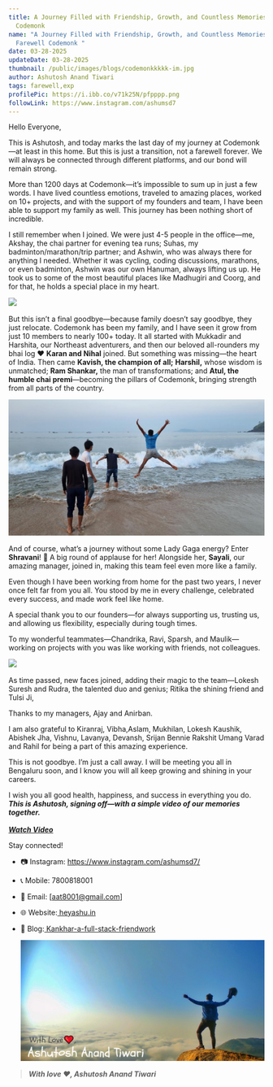 ```yaml
---
title: A Journey Filled with Friendship, Growth, and Countless Memories Farewell
  Codemonk
name: "A Journey Filled with Friendship, Growth, and Countless Memories:
  Farewell Codemonk "
date: 03-28-2025
updateDate: 03-28-2025
thumbnail: /public/images/blogs/codemonkkkkk-im.jpg
author: Ashutosh Anand Tiwari
tags: farewell,exp
profilePic: https://i.ibb.co/v71k25N/pfpppp.png
followLink: https://www.instagram.com/ashumsd7
---
```

Hello Everyone,


This is Ashutosh, and today marks the last day of my journey at Codemonk—at least in this home. But this is just a transition, not a farewell forever. We will always be connected through different platforms, and our bond will remain strong.


More than 1200 days at Codemonk—it’s impossible to sum up in just a few words. I have lived countless emotions, traveled to amazing places, worked on 10+ projects, and with the support of my founders and team, I have been able to support my family as well. This journey has been nothing short of incredible.


I still remember when I joined. We were just 4-5 people in the office—me, Akshay, the chai partner for evening tea runs; Suhas, my badminton/marathon/trip partner; and Ashwin, who was always there for anything I needed. Whether it was cycling, coding discussions, marathons, or even badminton, Ashwin was our own Hanuman, always lifting us up. He took us to some of the most beautiful places like Madhugiri and Coorg, and for that, he holds a special place in my heart.


![](/public/images/blogs/1111111.jpg)


But this isn’t a final goodbye—because family doesn’t say goodbye, they just relocate. Codemonk has been my family, and I have seen it grow from just 10 members to nearly 100+ today. It all started with Mukkadir and Harshita, our Northeast adventurers, and then our beloved all-rounders my bhai log ❤️  **Karan and Nihal** joined. But something was missing—the heart of India. Then came **Kavish, the champion of all;** **Harshil,** whose wisdom is unmatched; **Ram Shankar,** the man of transformations; and **Atul, the humble chai premi**—becoming the pillars of Codemonk, bringing strength from all parts of the country.


![](/public/images/blogs/3333333.png)


And of course, what’s a journey without some Lady Gaga energy? Enter **Shravani**! 🎉 A big round of applause for her! Alongside her, **Sayali**, our amazing manager, joined in, making this team feel even more like a family.


Even though I have been working from home for the past two years, I never once felt far from you all. You stood by me in every challenge, celebrated every success, and made work feel like home.


A special thank you to our founders—for always supporting us, trusting us, and allowing us flexibility, especially during tough times.


To my wonderful teammates—Chandrika, Ravi, Sparsh, and Maulik—working on projects with you was like working with friends, not colleagues.


![](/public/images/blogs/2222222.jpg)


As time passed, new faces joined, adding their magic to the team—Lokesh Suresh and Rudra, the talented duo and genius; Ritika the shining friend and Tulsi Ji,


Thanks to my managers, Ajay and Anirban.


I am also grateful to Kiranraj, Vibha,Aslam, Mukhilan, Lokesh Kaushik, Abishek Jha, Vishnu, Lavanya, Devansh, Srijan Bennie Rakshit Umang Varad and Rahil for being a part of this amazing experience.


This is not goodbye. I’m just a call away. I will be meeting you all in Bengaluru soon, and I know you will all keep growing and shining in your careers.


I wish you all good health, happiness, and success in everything you do.
***This is Ashutosh, signing off—with a simple video of our memories together.***\
\
***[Watch Video ](https://youtu.be/AFBHbtXyRME?si=NSnSFiRROX66AX-V)***


Stay connected!


* 📷 Instagram: https://www.instagram.com/ashumsd7/
* 📞 Mobile: 7800818001
* 📧 Email: \[aat8001@gmail.com]
* 🌐 Website:[ heyashu.in](<>)
* [](<>)📝 Blog:[ Kankhar-a-full-stack-friendwork](<>)




  ![](/public/images/blogs/5555555555.png)


> ***With love ❤️,
> Ashutosh Anand Tiwari***


